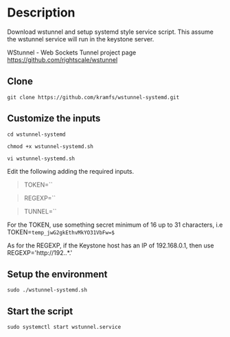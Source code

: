 # Description
Download wstunnel and setup systemd style service script. This assume the wstunnel service will run in the keystone server.

WStunnel - Web Sockets Tunnel project page
https://github.com/rightscale/wstunnel


Clone
-------------
`git clone https://github.com/kramfs/wstunnel-systemd.git`

Customize the inputs
-------------
`cd wstunnel-systemd`

`chmod +x wstunnel-systemd.sh`

`vi wstunnel-systemd.sh`

Edit the following adding the required inputs. 
> TOKEN=``

> REGEXP=``

> TUNNEL=``

For the TOKEN, use something secret minimum of 16 up to 31 characters, i.e TOKEN=`temp_jwG2gkEthvMkYO31VbFw=$`

As for the REGEXP, if the Keystone host has an IP of 192.168.0.1, then use REGEXP='http://192\..*.'

Setup the environment
-------------
`sudo ./wstunnel-systemd.sh`

Start the script
-------------
`sudo systemctl start wstunnel.service`
